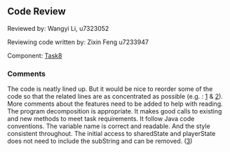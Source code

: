 ## Code Review

Reviewed by: Wangyi Li, u7323052

Reviewing code written by: Zixin Feng u7233947

Component: [Task8](https://gitlab.cecs.anu.edu.au/u7323052/comp1110-ass2-tue12q/-/blob/master/src/comp1110/ass2/Azul.java#L467-653)

### Comments 

The code is neatly lined up. But it would be nice to reorder some of the code so that the related lines are as concentrated as possible (e.g. : [1](https://gitlab.cecs.anu.edu.au/u7323052/comp1110-ass2-tue12q/-/blob/master/src/comp1110/ass2/Azul.java#L479-480) & [2](https://gitlab.cecs.anu.edu.au/u7323052/comp1110-ass2-tue12q/-/blob/master/src/comp1110/ass2/Azul.java#L518-520)). More comments about the features need to be added to help with reading. The program decomposition is appropriate. It makes good calls to existing and new methods to meet task requirements. It follow Java code conventions. The variable name is correct and readable. And the style consistent throughout. The initial access to sharedState and playerState does not need to include the subString and can be removed. ([3](https://gitlab.cecs.anu.edu.au/u7323052/comp1110-ass2-tue12q/-/blob/master/src/comp1110/ass2/Azul.java#L469-470))


